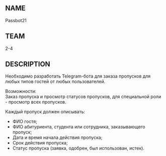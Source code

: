 ## NAME
Passbot21

## TEAM
2-4

## DESCRIPTION
Необходимо разработать Telegram-бота для заказа пропусков для любых типов гостей от любых пользователей.  

Возможности: \
Заказ пропуска и просмотр статусов пропусков, для специальной роли - просмотр всех пропусков.

Каждый пропуск должен описывать:
- ФИО гостя; 
- ФИО абитуриента, студента или сотрудника, заказывающего пропуск; 
- Дата и время начала действия пропуска; 
- Срок действия пропуска; 
- Статус пропуска (заявка, одобрен, был использован, истек).


